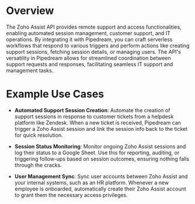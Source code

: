 # Overview

The Zoho Assist API provides remote support and access functionalities, enabling automated session management, customer support, and IT operations. By integrating it with Pipedream, you can craft serverless workflows that respond to various triggers and perform actions like creating support sessions, fetching session details, or managing users. The API's versatility in Pipedream allows for streamlined coordination between support requests and responses, facilitating seamless IT support and management tasks.

# Example Use Cases

- **Automated Support Session Creation**: Automate the creation of support sessions in response to customer tickets from a helpdesk platform like Zendesk. When a new ticket is received, Pipedream can trigger a Zoho Assist session and link the session info back to the ticket for quick resolution.

- **Session Status Monitoring**: Monitor ongoing Zoho Assist sessions and log their status to a Google Sheet. Use this for reporting, auditing, or triggering follow-ups based on session outcomes, ensuring nothing falls through the cracks.

- **User Management Sync**: Sync user accounts between Zoho Assist and your internal systems, such as an HR platform. Whenever a new employee is onboarded, automatically create their Zoho Assist account to grant them the necessary access privileges.
